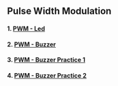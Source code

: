 ## Pulse Width Modulation
#### 1. [PWM - Led](lesson04-01.md)
#### 2. [PWM - Buzzer](lesson04-02.md)
#### 3. [PWM - Buzzer Practice 1](lesson04-03.md)
#### 4. [PWM - Buzzer Practice 2](lesson04-04.md)
